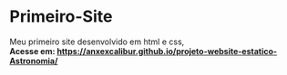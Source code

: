 # Primeiro-Site
Meu primeiro site desenvolvido em html e css,<b><br>
Acesse em: https://anxexcalibur.github.io/projeto-website-estatico-Astronomia/<b/>
